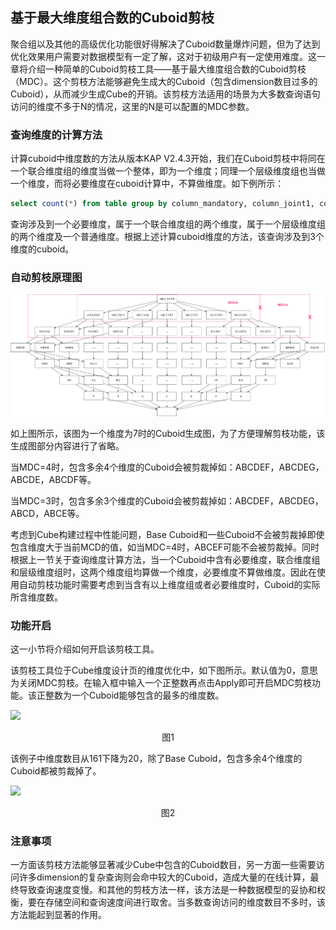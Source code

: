 ## 基于最大维度组合数的Cuboid剪枝 ##

聚合组以及其他的高级优化功能很好得解决了Cuboid数量爆炸问题，但为了达到优化效果用户需要对数据模型有一定了解，这对于初级用户有一定使用难度。这一章将介绍一种简单的Cuboid剪枝工具——基于最大维度组合数的Cuboid剪枝（MDC）。这个剪枝方法能够避免生成大的Cuboid（包含dimension数目过多的Cuboid），从而减少生成Cube的开销。该剪枝方法适用的场景为大多数查询语句访问的维度不多于N的情况，这里的N是可以配置的MDC参数。

### 查询维度的计算方法 ###

计算cuboid中维度数的方法从版本KAP V2.4.3开始，我们在Cuboid剪枝中将同在一个联合维度组的维度当做一个整体，即为一个维度；同理一个层级维度组也当做一个维度，而将必要维度在cuboid计算中，不算做维度。如下例所示：

```sql
select count(*) from table group by column_mandatory, column_joint1, column_joint2, column_hierarchy1, column_hierarchy2, column_normal
```

查询涉及到一个必要维度，属于一个联合维度组的两个维度，属于一个层级维度组的两个维度及一个普通维度。根据上述计算cuboid维度的方法，该查询涉及到3个维度的cuboid。

### 自动剪枝原理图 ###

![Cuboid生成图](images/cuboid_mdc.cn.png)

如上图所示，该图为一个维度为7时的Cuboid生成图，为了方便理解剪枝功能，该生成图部分内容进行了省略。

当MDC=4时，包含多余4个维度的Cuboid会被剪裁掉如：ABCDEF，ABCDEG，ABCDE，ABCDF等。

当MDC=3时，包含多余3个维度的Cuboid会被剪裁掉如：ABCDEF，ABCDEG，ABCD，ABCE等。

考虑到Cube构建过程中性能问题，Base Cuboid和一些Cuboid不会被剪裁掉即使包含维度大于当前MCD的值，如当MDC=4时，ABCEF可能不会被剪裁掉。同时根据上一节关于查询维度计算方法，当一个Cuboid中含有必要维度，联合维度组和层级维度组时，这两个维度组均算做一个维度，必要维度不算做维度。因此在使用自动剪枝功能时需要考虑到当含有以上维度组或者必要维度时，Cuboid的实际所含维度数。

### 功能开启 ###

这一小节将介绍如何开启该剪枝工具。

该剪枝工具位于Cube维度设计页的维度优化中，如下图所示。默认值为0，意思为关闭MDC剪枝。在输入框中输入一个正整数再点击Apply即可开启MDC剪枝功能。该正整数为一个Cuboid能够包含的最多的维度数。

![](images/cuboid_pruning_1.jpg)

<p align="center">图1</p>

该例子中维度数目从161下降为20，除了Base Cuboid，包含多余4个维度的Cuboid都被剪裁掉了。

![](images/cuboid_pruning_2.jpg)

<p align="center">图2</p>

### 注意事项 ###

一方面该剪枝方法能够显著减少Cube中包含的Cuboid数目，另一方面一些需要访问许多dimension的复杂查询则会命中较大的Cuboid，造成大量的在线计算，最终导致查询速度变慢。和其他的剪枝方法一样，该方法是一种数据模型的妥协和权衡，要在存储空间和查询速度间进行取舍。当多数查询访问的维度数目不多时，该方法能起到显著的作用。